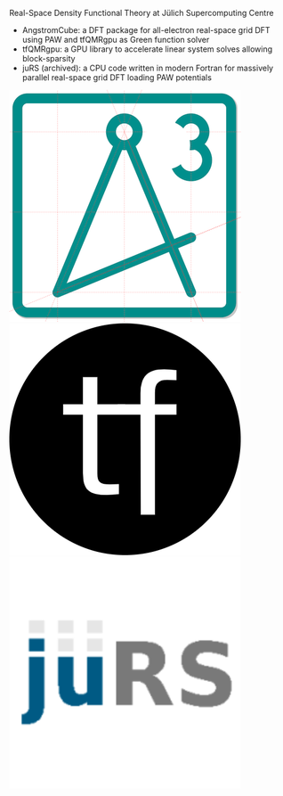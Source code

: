 Real-Space Density Functional Theory at Jülich Supercomputing Centre

 - AngstromCube: a DFT package for all-electron real-space grid DFT using PAW and tfQMRgpu as Green function solver
 - tfQMRgpu: a GPU library to accelerate linear system solves allowing block-sparsity
 - juRS (archived): a CPU code written in modern Fortran for massively parallel real-space grid DFT loading PAW potentials
 
![Logo of AngstromCube DFT package](https://github.com/real-space/.github/blob/main/profile/logos/AngstromCube_logo.png "Logo of the AngstromCube DFT package")
![Logo of tfQMRgpu library](https://github.com/real-space/.github/blob/main/profile/logos/tfQMRgpu_logo.png "Logo of the tfQMRgpu library")
![Logo of juRS application](https://github.com/real-space/.github/blob/main/profile/logos/juRS_logo.png "Logo of the juRS DFT application")
